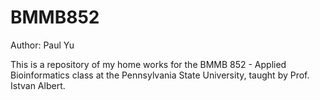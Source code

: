 # BMMB852
Author: Paul Yu

This is a repository of my home works for the BMMB 852 - Applied Bioinformatics class at the Pennsylvania State University, taught by Prof. Istvan Albert.
